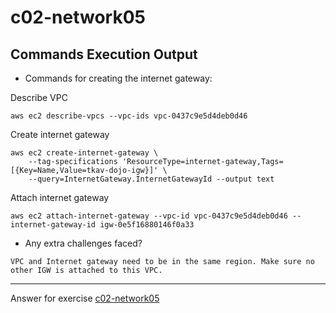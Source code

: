 # c02-network05

## Commands Execution Output

- Commands for creating the internet gateway:

Describe VPC

```
aws ec2 describe-vpcs --vpc-ids vpc-0437c9e5d4deb0d46
```

Create internet gateway

```
aws ec2 create-internet-gateway \
    --tag-specifications 'ResourceType=internet-gateway,Tags=[{Key=Name,Value=tkav-dojo-igw}]' \
    --query=InternetGateway.InternetGatewayId --output text
```

Attach internet gateway

```
aws ec2 attach-internet-gateway --vpc-id vpc-0437c9e5d4deb0d46 --internet-gateway-id igw-0e5f16880146f0a33
```


- Any extra challenges faced?
```
VPC and Internet gateway need to be in the same region. Make sure no other IGW is attached to this VPC.
```
<!-- Don't change anything below this point-->
***
Answer for exercise [c02-network05](https://github.com/devopsacademyau/academy/blob/893381c6f0b69434d9e8597d3d4b1c17f9bc1371/classes/02class/exercises/c02-network05/README.md)